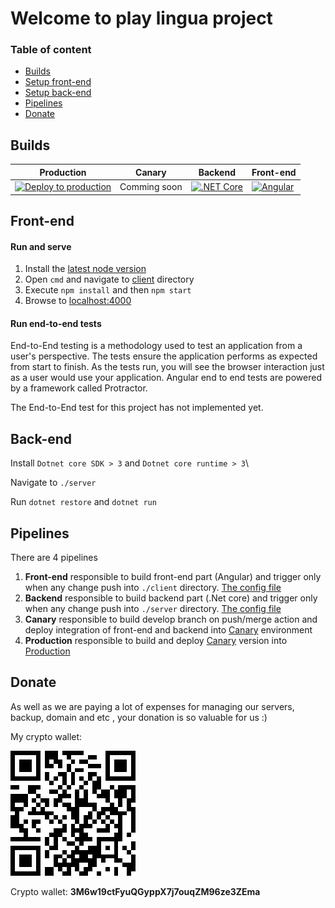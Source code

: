 # Welcome to play lingua project

### Table of content
* [Builds](#Builds)
* [Setup front-end](#front-end)
* [Setup back-end](#back-end)
* [Pipelines](#Pipelines)
* [Donate](#Donate)

## Builds
| Production        | Canary           | Backend  | Front-end  |
| ------------- | ------------- | ----- | ----- | 
| [![Deploy to production](https://github.com/lingua-games/play-lingua/actions/workflows/deploy-eu.yml/badge.svg)](https://github.com/lingua-games/play-lingua/actions/workflows/deploy-eu.yml)      | Comming soon | [![.NET Core](https://github.com/lingua-games/play-lingua/actions/workflows/dotnet-core.yml/badge.svg)](https://github.com/lingua-games/play-lingua/actions/workflows/dotnet-core.yml) | [![Angular](https://github.com/lingua-games/play-lingua/actions/workflows/Angular.yml/badge.svg)](https://github.com/lingua-games/play-lingua/actions/workflows/Angular.yml) | 

## Front-end
#### Run and serve
1. Install the [latest node version](https://nodejs.org/en/)
2. Open `cmd` and navigate to [client](./client) directory
3. Execute `npm install` and then `npm start`
4. Browse to [localhost:4000](http://localhost:4000/)

#### Run end-to-end tests

End-to-End testing is a methodology used to test an application from a user's perspective. The tests ensure the application performs as expected from start to finish. As the tests run, you will see the browser interaction just as a user would use your application. Angular end to end tests are powered by a framework called Protractor.

The End-to-End test for this project has not implemented yet.

## Back-end

Install ``Dotnet core SDK > 3`` and ``Dotnet core runtime > 3``\

Navigate to ``./server``

Run ``dotnet restore`` and ``dotnet run``

## Pipelines

There are 4 pipelines

1. **Front-end** responsible to build front-end part (Angular) and trigger only when any change push into ``./client`` directory. [The config file](./.github/workflows/Angular.yml)
2. **Backend** responsible to build backend part (.Net core) and trigger only when any change push into ``./server`` directory. [The config file](./.github/workflows/dotnet-core.yml)
3. **Canary** responsible to build develop branch on push/merge action and deploy integration of front-end and backend into [Canary](https://www.canary.playinglingua.com) environment
4. **Production** responsible to build and deploy [Canary](https://www.canary.playinglingua.com) version into [Production](https://www.playinglingua.com) 

 
## Donate
As well as we are paying a lot of expenses for managing our servers, backup, domain and etc , your donation is so valuable for us :)


My crypto wallet: 

![alt text](./client/src/assets/about-us/crypto-wallet.png "Logo Title Text 1")

[logo]: https://github.com/adam-p/markdown-here/raw/master/src/common/images/icon48.png "Logo Title Text 2"

Crypto wallet: **3M6w19ctFyuQGyppX7j7ouqZM96ze3ZEma**

